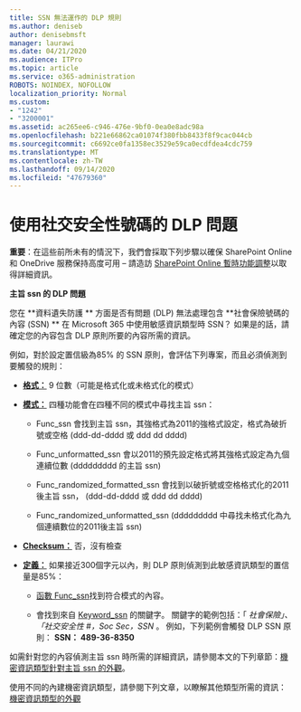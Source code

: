 ```yaml
---
title: SSN 無法運作的 DLP 規則
ms.author: deniseb
author: denisebmsft
manager: laurawi
ms.date: 04/21/2020
ms.audience: ITPro
ms.topic: article
ms.service: o365-administration
ROBOTS: NOINDEX, NOFOLLOW
localization_priority: Normal
ms.custom:
- "1242"
- "3200001"
ms.assetid: ac265ee6-c946-476e-9bf0-0ea0e8adc98a
ms.openlocfilehash: b221e66862ca01074f380fbb8433f8f9cac044cb
ms.sourcegitcommit: c6692ce0fa1358ec3529e59ca0ecdfdea4cdc759
ms.translationtype: MT
ms.contentlocale: zh-TW
ms.lasthandoff: 09/14/2020
ms.locfileid: "47679360"
---
```

# <a name="dlp-issues-with-social-security-numbers"></a>使用社交安全性號碼的 DLP 問題

**重要**：在這些前所未有的情況下，我們會採取下列步驟以確保 SharePoint Online 和 OneDrive 服務保持高度可用 – 請造訪 [SharePoint Online 暫時功能調整](https://aka.ms/ODSPAdjustments)以取得詳細資訊。

**主旨 ssn 的 DLP 問題**

您在 **資料遺失防護 ** 方面是否有問題 (DLP) 無法處理包含 **社會保險號碼的內容 (SSN) ** 在 Microsoft 365 中使用敏感資訊類型時 SSN？ 如果是的話，請確定您的內容包含 DLP 原則所要的內容所需的資訊。 
  
例如，對於設定置信級為85% 的 SSN 原則，會評估下列專案，而且必須偵測到要觸發的規則：
  
- **[格式：](https://docs.microsoft.com/microsoft-365/compliance/sensitive-information-type-entity-definitions#format-80)** 9 位數（可能是格式化或未格式化的模式）

- **[模式：](https://msconnect.microsoft.com/https:/docs.microsoft.com/office365/securitycompliance/what-the-sensitive-information-types-look-for#pattern-80)** 四種功能會在四種不同的模式中尋找主旨 ssn：

  - Func_ssn 會找到主旨 ssn，其強格式為2011的強格式設定，格式為破折號或空格 (ddd-dd-dddd 或 ddd dd dddd) 

  - Func_unformatted_ssn 會以2011的預先設定格式將其強格式設定為九個連續位數 (ddddddddd 的主旨 ssn) 

  - Func_randomized_formatted_ssn 會找到以破折號或空格格式化的2011後主旨 ssn， (ddd-dd-dddd 或 ddd dd dddd) 

  - Func_randomized_unformatted_ssn (ddddddddd 中尋找未格式化為九個連續數位的2011後主旨 ssn) 

- **[Checksum：](https://docs.microsoft.com/microsoft-365/compliance/sensitive-information-type-entity-definitions#checksum-79)** 否，沒有檢查

- **[定義：](https://docs.microsoft.com/microsoft-365/compliance/sensitive-information-type-entity-definitions#definition-80)** 如果接近300個字元以內，則 DLP 原則偵測到此敏感資訊類型的置信量是85%：

  - [函數 Func_ssn](https://docs.microsoft.com/microsoft-365/compliance/sensitive-information-type-entity-definitions#pattern-80)找到符合模式的內容。

  - 會找到來自 [Keyword_ssn](https://docs.microsoft.com/microsoft-365/compliance/sensitive-information-type-entity-definitions#keyword_ssn) 的關鍵字。 關鍵字的範例包括：「  *社會保險」、「社交安全性 #，Soc Sec，SSN*  。 例如，下列範例會觸發 DLP SSN 原則： **SSN： 489-36-8350**
  
如需針對您的內容偵測主旨 ssn 時所需的詳細資訊，請參閱本文的下列章節：[機密資訊類型針對主旨 ssn 的外觀](https://docs.microsoft.com/microsoft-365/compliance/sensitive-information-type-entity-definitions#us-social-security-number-ssn)。
  
使用不同的內建機密資訊類型，請參閱下列文章，以瞭解其他類型所需的資訊： [機密資訊類型的外觀](https://docs.microsoft.com/microsoft-365/compliance/sensitive-information-type-entity-definitions)
  